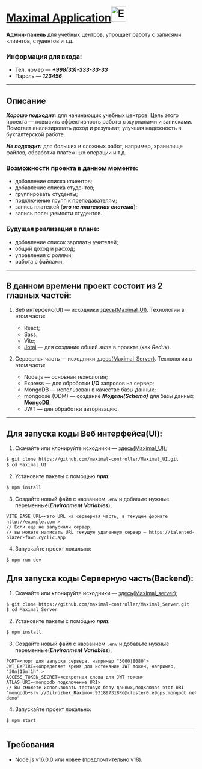 # [Maximal Application<img src="https://github.com/maximal-controller/.github/assets/65526165/1165a2f3-3327-48ab-be66-13af53691ef1" alt="Example Image" style="width:40px; height:40px;">](https://maximal.vercel.app)

**Админ-панель** для учебных центров, упрощает работу с записями клиентов, студентов и т.д.

### Информация для входа:
- Тел. номер — ***+998(33)-333-33-33***
- Пароль — ***123456***

---

## Описание

***Хорошо подходит:*** для начинающих учебных центров. Цель этого проекта — повысить эффективность работы с журналами и записками. Помогает анализировать доход и результат, улучшая надежность в бухгалтерской работе.

***Не подходит:*** для больших и сложных работ, например, хранилище файлов, обработка платежных операции и т.д.

### Возможности проекта в данном моменте:
- добавление списка клиентов;
- добавление списка студентов;
- группировать студенты;
- подключение групп к преподавателям;
- запись платежей (***это не платежная система***);
- запись посещаемости студентов.

### Будущая реализация в плане:
- добавление список зарплаты учителей;
- общий доход и расход;
- управления с ролями;
- работа с файлами.
 
---

## В данном времени проект состоит из 2 главных частей:
1. Веб интерфейс(UI) — исходники [здесь(Maximal_UI)](https://github.com/maximal-controller/Maximal_UI). Технологии в этом части:
   - React;
   - Sass;
   - Vite;
   - [Jotai](https://jotai.org) — для создание обший *state* в проекте (как *Redux*).

2. Серверная часть — исходники [здесь(Maximal_Server)](https://github.com/maximal-controller/Maximal_Server). Технологии в этом части:
   - Node.js — основная технология;
   - Express — для оброботки **I/O** запросов на сервер;
   - MongoDB — использован в качестве базы данных;
   - mongoose (ODM) — создание ***Модели(Schema)*** для базы данных **MongoDB**;
   - JWT — для обработки авторизацию.

---

## Для запуска коды Веб интерфейса(UI):

1. Скачайте или клонируйте исходники — [здесь(Maximal_UI)](https://github.com/maximal-controller/Maximal_UI);
```bash
$ git clone https://github.com/maximal-controller/Maximal_UI.git
$ cd Maximal_UI
```

2. Установите пакеты с помощью ***npm***:
```bash
$ npm install 
```

3. Создайте новый файл с названием `.env` и добавьте нужные переменные(***Environment Variables***);
```env
VITE_BASE_URL=<это URL на серверная часть, в текущем формате http://example.com >
// Если еще не запускали сервер,
// вы можете написать URL текущую удаленную сервер — https://talented-blazer-fawn.cyclic.app
```

4. Запускайте проект локально:
```bash
$ npm run dev
```

## Для запуска коды Серверную часть(Backend):

1. Скачайте или клонируйте исходники — [здесь(Maximal_server)](https://github.com/maximal-controller/Maximal_Server);
```bash
$ git clone https://github.com/maximal-controller/Maximal_Server.git
$ cd Maximal_Server
```

2. Установите пакеты с помощью ***npm***:
```bash
$ npm install 
```

3. Создайте новый файл с названием `.env` и добавьте нужные переменные(***Environment Variables***);
```env
PORT=<порт для запуска сервера, например "5000|8080">
JWT_EXPIRE=<определяет время для истекание JWT токен, например, "30m|15m|1h" >
ACCESS_TOKEN_SECRET=<секретная слова для JWT токен>
ATLAS_URI=<mongodb подключение URI>
// Вы сможете использовать тестовую базу данных,подключая этот URI "mongodb+srv://Dilrozbek_Raximov:931897318Rd@cluster0.e9gps.mongodb.net/maximal-demo"
```

4. Запускайте проект локально:
```bash
$ npm start
```

---

## Требования
- Node.js v16.0.0 или новее (предпочтительно v18).
